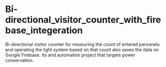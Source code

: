 # Bi-directional_visitor_counter_with_firebase_integeration
Bi-directional visitor counter for measuring the count of entered personels and operating the light system based on that count also saves the data on Google Firebase. Its and automation project that targets power conservation.
